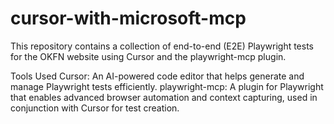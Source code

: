# cursor-with-microsoft-mcp

This repository contains a collection of end-to-end (E2E) Playwright tests for the OKFN website using Cursor and the playwright-mcp plugin.

Tools Used
Cursor: An AI-powered code editor that helps generate and manage Playwright tests efficiently.
playwright-mcp: A plugin for Playwright that enables advanced browser automation and context capturing, used in conjunction with Cursor for test creation.
